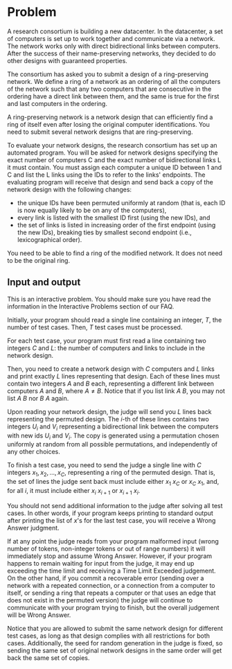 # Problem

A research consortium is building a new datacenter. In the datacenter, a set of computers is set up to work together and communicate via a network. The network works only with direct bidirectional links between computers. After the success of their name-preserving networks, they decided to do other designs with guaranteed properties.

The consortium has asked you to submit a design of a ring-preserving network. We define a ring of a network as an ordering of all the computers of the network such that any two computers that are consecutive in the ordering have a direct link between them, and the same is true for the first and last computers in the ordering.

A ring-preserving network is a network design that can efficiently find a ring of itself even after losing the original computer identifications. You need to submit several network designs that are ring-preserving.

To evaluate your network designs, the research consortium has set up an automated program. You will be asked for network designs specifying the exact number of computers C and the exact number of bidirectional links L it must contain. You must assign each computer a unique ID between 1 and C and list the L links using the IDs to refer to the links' endpoints. The evaluating program will receive that design and send back a copy of the network design with the following changes:

- the unique IDs have been permuted uniformly at random (that is, each ID is now equally likely to be on any of the computers),
- every link is listed with the smallest ID first (using the new IDs), and
- the set of links is listed in increasing order of the first endpoint (using the new IDs), breaking ties by smallest second endpoint (i.e., lexicographical order).

You need to be able to find a ring of the modified network. It does not need to be the original ring.

## Input and output

This is an interactive problem. You should make sure you have read the information in the Interactive Problems section of our FAQ.

Initially, your program should read a single line containing an integer, $T$, the number of test cases. Then, $T$ test cases must be processed.

For each test case, your program must first read a line containing two integers $C$ and $L$: the number of computers and links to include in the network design.

Then, you need to create a network design with $C$ computers and $L$ links and print exactly $L$ lines representing that design. Each of these lines must contain two integers $A$ and $B$ each, representing a different link between computers $A$ and $B$, where $A≠B$. Notice that if you list link $A$ $B$, you may not list $A$ $B$ nor $B$ $A$ again.

Upon reading your network design, the judge will send you $L$ lines back representing the permuted design. The $i$-th of these lines contains two integers $U_i$ and $V_i$ representing a bidirectional link between the computers with new ids $U_i$ and $V_i$. The copy is generated using a permutation chosen uniformly at random from all possible permutations, and independently of any other choices.

To finish a test case, you need to send the judge a single line with $C$ integers $x_1,x_2,…,x_C$, representing a ring of the permuted design. That is, the set of lines the judge sent back must include either $x_1$ $x_C$ or $x_C$ $x_1$, and, for all $i$, it must include either $x_i$ $x_{i+1}$ or $x_{i+1}$ $x_i$.

You should not send additional information to the judge after solving all test cases. In other words, if your program keeps printing to standard output after printing the list of $x$'s for the last test case, you will receive a Wrong Answer judgment.

If at any point the judge reads from your program malformed input (wrong number of tokens, non-integer tokens or out of range numbers) it will immediately stop and assume Wrong Answer. However, if your program happens to remain waiting for input from the judge, it may end up exceeding the time limit and receiving a Time Limit Exceeded judgement. On the other hand, if you commit a recoverable error (sending over a network with a repeated connection, or a connection from a computer to itself, or sending a ring that repeats a computer or that uses an edge that does not exist in the permuted version) the judge will continue to communicate with your program trying to finish, but the overall judgement will be Wrong Answer.

Notice that you are allowed to submit the same network design for different test cases, as long as that design complies with all restrictions for both cases. Additionally, the seed for random generation in the judge is fixed, so sending the same set of original network designs in the same order will get back the same set of copies.
